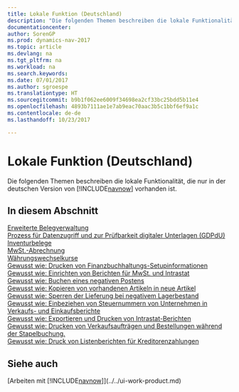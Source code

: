 ```yaml
---
title: Lokale Funktion (Deutschland)
description: "Die folgenden Themen beschreiben die lokale Funktionalität in der deutschen Version von [!INCLUDE[navnow](../../includes/navnow_md.md)]."
documentationcenter: 
author: SorenGP
ms.prod: dynamics-nav-2017
ms.topic: article
ms.devlang: na
ms.tgt_pltfrm: na
ms.workload: na
ms.search.keywords: 
ms.date: 07/01/2017
ms.author: sgroespe
ms.translationtype: HT
ms.sourcegitcommit: b9b1f062ee6009f34698ea2cf33bc25bdd5b11e4
ms.openlocfilehash: 4893b7111ae1e7ab9eac70aac3b5c1bbf6ef9a1c
ms.contentlocale: de-de
ms.lasthandoff: 10/23/2017

---
```

# <a name="germany-local-functionality"></a>Lokale Funktion (Deutschland)
Die folgenden Themen beschreiben die lokale Funktionalität, die nur in der deutschen Version von [!INCLUDE[navnow](../../includes/navnow_md.md)] vorhanden ist.  

## <a name="in-this-section"></a>In diesem Abschnitt  
  [Erweiterte Belegverwaltung](enhanced-document-management.md)  
  [Prozess für Datenzugriff und zur Prüfbarkeit digitaler Unterlagen (GDPdU)](process-for-data-access-and-testability-of-digital-documents-gdpdu-.md)  
  [Inventurbelege](physical-inventory-documents.md)  
  [MwSt.-Abrechnung](vat-reporting.md)  
  [Währungswechselkurse](currency-exchange-rates.md)  
  [Gewusst wie: Drucken von Finanzbuchhaltungs-Setupinformationen](how-to-print-general-ledger-setup-information.md)  
  [Gewusst wie: Einrichten von Berichten für MwSt. und Intrastat](how-to-set-up-reports-for-vat-and-intrastat.md)  
  [Gewusst wie: Buchen eines negativen Postens](how-to-post-a-negative-entry.md)  
  [Gewusst wie: Kopieren von vorhandenen Artikeln in neue Artikel](how-to-copy-existing-items-to-new-items.md)  
  [Gewusst wie: Sperren der Lieferung bei negativem Lagerbestand](how-to-block-shipment-for-negative-inventory.md)  
  [Gewusst wie: Einbeziehen von Steuernummern von Unternehmen in Verkaufs- und Einkaufsberichte](how-to-include-company-registration-numbers-on-sales-reports-and-purchase-reports.md)  
  [Gewusst wie: Exportieren und Drucken von Intrastat-Berichten](how-to-export-and-print-intrastat-reports.md)  
  [Gewusst wie: Drucken von Verkaufsaufträgen und Bestellungen während der Stapelbuchung.](how-to-print-sales-and-purchase-orders-during-batch-posting.md)  
  [Gewusst wie: Druck von Listenberichten für Kreditorenzahlungen](how-to-print-vendor-payments-list-reports.md)

## <a name="see-also"></a>Siehe auch
[Arbeiten mit [!INCLUDE[navnow](../../includes/navnow_md.md)]](../../ui-work-product.md)  

